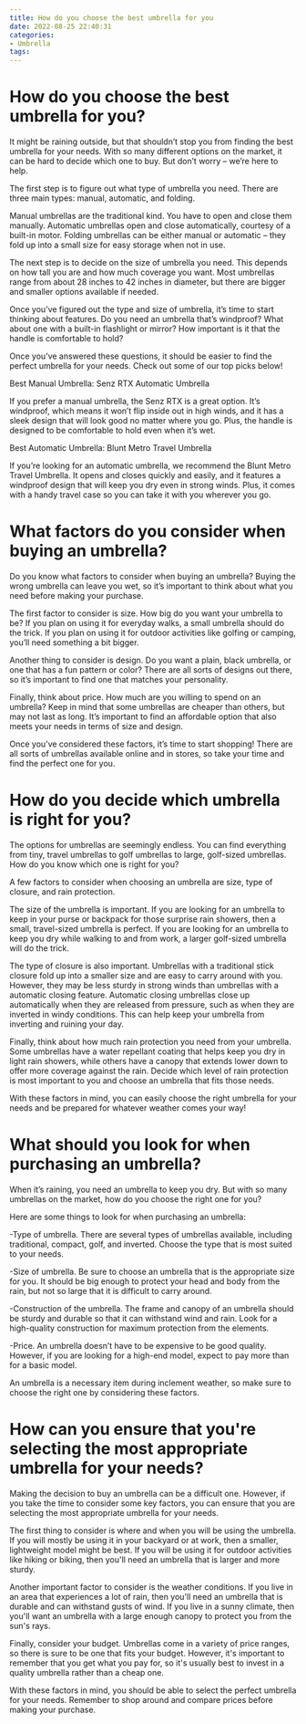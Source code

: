 ```yaml
---
title: How do you choose the best umbrella for you
date: 2022-08-25 22:40:31
categories:
- Umbrella
tags:
---
```



#  How do you choose the best umbrella for you?

It might be raining outside, but that shouldn’t stop you from finding the best umbrella for your needs. With so many different options on the market, it can be hard to decide which one to buy. But don’t worry – we’re here to help.

The first step is to figure out what type of umbrella you need. There are three main types: manual, automatic, and folding.

Manual umbrellas are the traditional kind. You have to open and close them manually. Automatic umbrellas open and close automatically, courtesy of a built-in motor. Folding umbrellas can be either manual or automatic – they fold up into a small size for easy storage when not in use.

The next step is to decide on the size of umbrella you need. This depends on how tall you are and how much coverage you want. Most umbrellas range from about 28 inches to 42 inches in diameter, but there are bigger and smaller options available if needed.

Once you’ve figured out the type and size of umbrella, it’s time to start thinking about features. Do you need an umbrella that’s windproof? What about one with a built-in flashlight or mirror? How important is it that the handle is comfortable to hold?

Once you’ve answered these questions, it should be easier to find the perfect umbrella for your needs. Check out some of our top picks below!

Best Manual Umbrella: Senz RTX Automatic Umbrella

If you prefer a manual umbrella, the Senz RTX is a great option. It’s windproof, which means it won’t flip inside out in high winds, and it has a sleek design that will look good no matter where you go. Plus, the handle is designed to be comfortable to hold even when it’s wet.

Best Automatic Umbrella: Blunt Metro Travel Umbrella

If you’re looking for an automatic umbrella, we recommend the Blunt Metro Travel Umbrella. It opens and closes quickly and easily, and it features a windproof design that will keep you dry even in strong winds. Plus, it comes with a handy travel case so you can take it with you wherever you go.

#  What factors do you consider when buying an umbrella?

Do you know what factors to consider when buying an umbrella? Buying the wrong umbrella can leave you wet, so it’s important to think about what you need before making your purchase.

The first factor to consider is size. How big do you want your umbrella to be? If you plan on using it for everyday walks, a small umbrella should do the trick. If you plan on using it for outdoor activities like golfing or camping, you’ll need something a bit bigger.

Another thing to consider is design. Do you want a plain, black umbrella, or one that has a fun pattern or color? There are all sorts of designs out there, so it’s important to find one that matches your personality.

Finally, think about price. How much are you willing to spend on an umbrella? Keep in mind that some umbrellas are cheaper than others, but may not last as long. It’s important to find an affordable option that also meets your needs in terms of size and design.

Once you’ve considered these factors, it’s time to start shopping! There are all sorts of umbrellas available online and in stores, so take your time and find the perfect one for you.

#  How do you decide which umbrella is right for you?

The options for umbrellas are seemingly endless. You can find everything from tiny, travel umbrellas to golf umbrellas to large, golf-sized umbrellas. How do you know which one is right for you?

A few factors to consider when choosing an umbrella are size, type of closure, and rain protection.

The size of the umbrella is important. If you are looking for an umbrella to keep in your purse or backpack for those surprise rain showers, then a small, travel-sized umbrella is perfect. If you are looking for an umbrella to keep you dry while walking to and from work, a larger golf-sized umbrella will do the trick.

The type of closure is also important. Umbrellas with a traditional stick closure fold up into a smaller size and are easy to carry around with you. However, they may be less sturdy in strong winds than umbrellas with a automatic closing feature. Automatic closing umbrellas close up automatically when they are released from pressure, such as when they are inverted in windy conditions. This can help keep your umbrella from inverting and ruining your day.

Finally, think about how much rain protection you need from your umbrella. Some umbrellas have a water repellant coating that helps keep you dry in light rain showers, while others have a canopy that extends lower down to offer more coverage against the rain. Decide which level of rain protection is most important to you and choose an umbrella that fits those needs.

With these factors in mind, you can easily choose the right umbrella for your needs and be prepared for whatever weather comes your way!

#  What should you look for when purchasing an umbrella?

When it’s raining, you need an umbrella to keep you dry. But with so many umbrellas on the market, how do you choose the right one for you?

Here are some things to look for when purchasing an umbrella:

-Type of umbrella. There are several types of umbrellas available, including traditional, compact, golf, and inverted. Choose the type that is most suited to your needs.

-Size of umbrella. Be sure to choose an umbrella that is the appropriate size for you. It should be big enough to protect your head and body from the rain, but not so large that it is difficult to carry around.

-Construction of the umbrella. The frame and canopy of an umbrella should be sturdy and durable so that it can withstand wind and rain. Look for a high-quality construction for maximum protection from the elements.

-Price. An umbrella doesn’t have to be expensive to be good quality. However, if you are looking for a high-end model, expect to pay more than for a basic model.

An umbrella is a necessary item during inclement weather, so make sure to choose the right one by considering these factors.

#  How can you ensure that you're selecting the most appropriate umbrella for your needs?

Making the decision to buy an umbrella can be a difficult one. However, if you take the time to consider some key factors, you can ensure that you are selecting the most appropriate umbrella for your needs.

The first thing to consider is where and when you will be using the umbrella. If you will mostly be using it in your backyard or at work, then a smaller, lightweight model might be best. If you will be using it for outdoor activities like hiking or biking, then you'll need an umbrella that is larger and more sturdy.

Another important factor to consider is the weather conditions. If you live in an area that experiences a lot of rain, then you'll need an umbrella that is durable and can withstand gusts of wind. If you live in a sunny climate, then you'll want an umbrella with a large enough canopy to protect you from the sun's rays.

Finally, consider your budget. Umbrellas come in a variety of price ranges, so there is sure to be one that fits your budget. However, it's important to remember that you get what you pay for, so it's usually best to invest in a quality umbrella rather than a cheap one.

With these factors in mind, you should be able to select the perfect umbrella for your needs. Remember to shop around and compare prices before making your purchase.